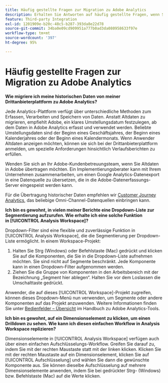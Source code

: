 ```yaml
---
title: Häufig gestellte Fragen zur Migration zu Adobe Analytics
description: Erhalten Sie Antworten auf häufig gestellte Fragen, wenn Sie von einer Plattform eines Drittanbieters zu Adobe wechseln.
feature: Third-party Integration
exl-id: 1201909e-b20c-48c5-b287-393da8e22d78
source-git-commit: 34ba0e09cd909951a777b0ad3da080958633f97e
workflow-type: tm+mt
source-wordcount: '397'
ht-degree: 95%

---
```


# Häufig gestellte Fragen zur Migration zu Adobe Analytics

**Wie migriere ich meine historischen Daten von meiner Drittanbieterplattform zu Adobe Analytics?**

Jede Analytics-Plattform verfügt über unterschiedliche Methoden zum Erfassen, Verarbeiten und Speichern von Daten. Anstatt Altdaten zu migrieren, empfiehlt Adobe, ein klares Umstellungsdatum festzulegen, ab dem Daten in Adobe Analytics erfasst und verwendet werden. Beliebte Umstellungsdaten sind der Beginn eines Geschäftsjahres, der Beginn eines Kalenderjahres oder der Beginn eines Kalendermonats. Wenn Anwender Altdaten anzeigen möchten, können sie sich bei der Drittanbieterplattform anmelden, um spezielle Anforderungen hinsichtlich Verlaufsberichten zu erfüllen.

Wenden Sie sich an Ihr Adobe-Kundenbetreuungsteam, wenn Sie Altdaten in Adobe übertragen möchten. Ein Implementierungsberater kann mit Ihrem Unternehmen zusammenarbeiten, um einen Google Analytics-Datenexport in eine Datenquelle zu übersetzen, die in die Adobe-Datenerfassungs-Server eingespeist werden kann.

Für die Übertragung historischer Daten empfehlen wir [Customer Journey Analytics](https://experienceleague.adobe.com/docs/analytics-platform/using/cja-overview/cja-overview.html?lang=de), das beliebige Omni-Channel-Datenquellen einbringen kann.

**Ich bin es gewohnt, in vielen meiner Berichte eine Dropdown-Liste zur Segmentierung aufzurufen. Wie erhalte ich eine solche Funktion in [!UICONTROL Analysis Workspace]?**

Dropdown-Filter sind eine flexible und zuverlässige Funktion in [!UICONTROL Analysis Workspace], die die Segmentierung per Dropdown-Liste ermöglicht. In einem Workspace-Projekt:

1. Halten Sie Strg (Windows) oder Befehlstaste (Mac) gedrückt und klicken Sie auf die Komponenten, die Sie in die Dropdown-Liste aufnehmen möchten. Sie sind nicht auf Segmente beschränkt. Jede Komponente kann in einen Dropdown-Filter aufgenommen werden.
2. Ziehen Sie die Gruppe von Komponenten in den Arbeitsbereich mit der Bezeichnung „Segment hier ablegen“. Halten Sie vor dem Loslassen die Umschalttaste gedrückt.

Anwender, die auf dieses [!UICONTROL Workspace]-Projekt zugreifen, können dieses Dropdown-Menü nun verwenden, um Segmente oder andere Komponenten auf das Projekt anzuwenden. Weitere Informationen finden Sie unter [Bedienfelder – Übersicht](/help/analyze/analysis-workspace/c-panels/panels.md) im Handbuch zu Adobe Analytics-Tools.

**Ich bin es gewohnt, auf ein Dimensionselement zu klicken, um einen Drilldown zu sehen. Wie kann ich diesen einfachen Workflow in Analysis Workspace replizieren?**

Dimensionselemente in [!UICONTROL Analysis Workspace] verfügen auch über einen einfachen Aufschlüsselungs-Workflow. Greifen Sie darauf zu, indem Sie mit der rechten Maustaste statt mit der linken klicken. Klicken Sie mit der rechten Maustaste auf ein Dimensionselement, klicken Sie auf [!UICONTROL Aufschlüsselung] und wählen Sie dann die gewünschte Komponente aus. Sie können dieselbe Aufschlüsselung auf mehrere Dimensionselemente anwenden, indem Sie bei gedrückter Strg- (Windows) bzw. Befehlstaste (Mac) auf die Werte klicken.

